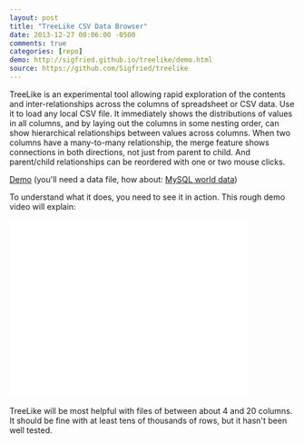```yaml
---
layout: post
title: "TreeLike CSV Data Browser"
date: 2013-12-27 00:06:00 -0500
comments: true
categories: [repo]
demo: http://sigfried.github.io/treelike/demo.html
source: https://github.com/Sigfried/treelike
---
```

TreeLike is an experimental tool allowing rapid exploration
of the contents and inter-relationships across the columns of spreadsheet or
CSV data. Use it to load any local CSV file.
It immediately shows the distributions of values in all columns, and by
laying out the columns in some nesting order, can show hierarchical
relationships between values across columns. When two columns have a
many-to-many relationship, the merge feature shows connections in both
directions, not just from parent to child. And parent/child
relationships can be reordered with one or two mouse clicks.

<!-- more -->

[^1]: Or a spreadsheet or SQL query or SAS data set, or any other data arranged in rows and columns and saved as CSV or JSON. 

[Demo](http://sigfried.github.io/treelike/demo.html) (you'll need a data file, how about: [MySQL world data](https://raw.github.com/Sigfried/treelike/master/data/mysql_world_data.csv))

To understand what it does, you need to see it in action. This rough
demo video will explain:

<iframe width="420" height="315" src="//www.youtube.com/embed/mJ8ljG8qpZk" frameborder="0" allowfullscreen></iframe>

TreeLike will be most helpful with files of between about 4 and
20 columns. It should be fine with at least tens of thousands of rows,
but it hasn't been well tested.

